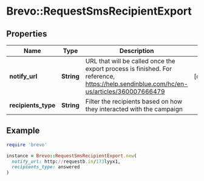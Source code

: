 # Brevo::RequestSmsRecipientExport

## Properties

| Name | Type | Description | Notes |
| ---- | ---- | ----------- | ----- |
| **notify_url** | **String** | URL that will be called once the export process is finished. For reference, https://help.sendinblue.com/hc/en-us/articles/360007666479 | [optional] |
| **recipients_type** | **String** | Filter the recipients based on how they interacted with the campaign |  |

## Example

```ruby
require 'brevo'

instance = Brevo::RequestSmsRecipientExport.new(
  notify_url: http://requestb.in/173lyyx1,
  recipients_type: answered
)
```

